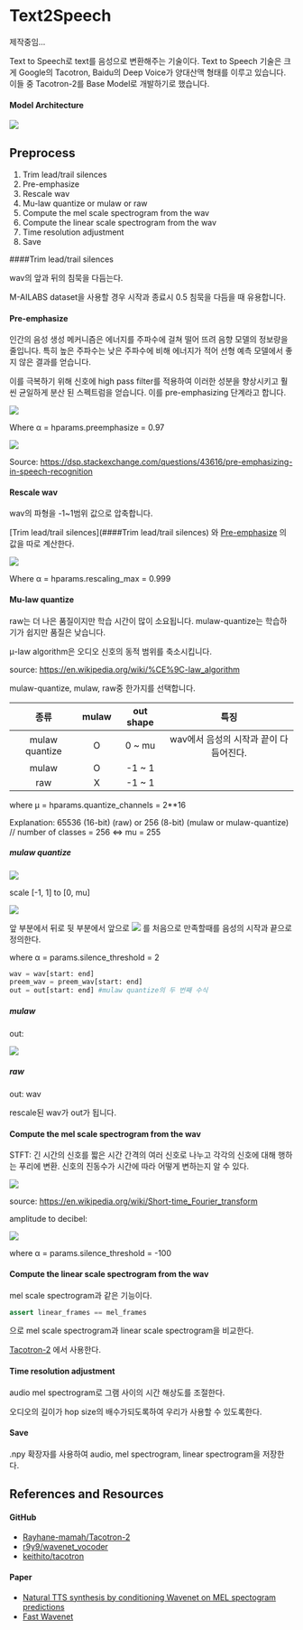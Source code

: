 # Text2Speech

제작중임...

Text to Speech로 text를 음성으로 변환해주는 기술이다. Text to Speech 기술은 크게 Google의 Tacotron, Baidu의 Deep Voice가 양대산맥 형태를 이루고 있습니다. 이들 중 Tacotron-2를 Base Model로 개발하기로 했습니다.



#### Model Architecture

![](https://camo.githubusercontent.com/7bdc61ffb468c3daf1af3b5cef2ccc16c3473cd9/68747470733a2f2f707265766965772e6962622e636f2f625538734c532f5461636f74726f6e5f325f4172636869746563747572652e706e67)



## Preprocess

1. Trim lead/trail silences
2. Pre-emphasize
3. Rescale wav
4. Mu-law quantize or mulaw or raw
5. Compute the mel scale spectrogram from the wav
6. Compute the linear scale spectrogram from the wav
7. Time resolution adjustment
8. Save



####Trim lead/trail silences

wav의 앞과 뒤의 침묵을 다듬는다.

M-AILABS dataset을 사용할 경우 시작과 종료시 0.5 침묵을 다듬을 때 유용합니다.

#### Pre-emphasize

인간의 음성 생성 메커니즘은 에너지를 주파수에 걸쳐 떨어 뜨려 음향 모델의 정보량을 줄입니다. 특히 높은 주파수는 낮은 주파수에 비해 에너지가 적어 선형 예측 모델에서 좋지 않은 결과를 얻습니다.

이를 극복하기 위해 신호에 high pass filter를 적용하여 이러한 성분을 향상시키고 훨씬 균일하게 분산 된 스펙트럼을 얻습니다. 이를 pre-emphasizing 단계라고 합니다.



![](http://latex2png.com/output//latex_a5af090f15e35ca2a460fecf6766b2dd.png)

Where α = hparams.preemphasize = 0.97

![](https://i.stack.imgur.com/UFYmc.png)

Source: https://dsp.stackexchange.com/questions/43616/pre-emphasizing-in-speech-recognition



#### Rescale wav

wav의 파형을 -1~1범위 값으로 압축합니다.

[Trim lead/trail silences](####Trim lead/trail silences) 와 [Pre-emphasize](####Pre-emphasize) 의 값을 따로 계산한다.

![](http://latex2png.com/output//latex_be736ce1b94bb3865bd363dba52e1ca9.png)

Where α = hparams.rescaling_max = 0.999



#### Mu-law quantize

raw는 더 나은 품질이지만 학습 시간이 많이 소요됩니다. mulaw-quantize는 학습하기가 쉽지만 품질은 낮습니다.

μ-law algorithm은 오디오 신호의 동적 범위를 축소시킵니다.

source: https://en.wikipedia.org/wiki/%CE%9C-law_algorithm



mulaw-quantize, mulaw, raw중 한가지를 선택합니다.

|      종류      | mulaw | out shape |                  특징                  |
| :------------: | :---: | :-------: | :------------------------------------: |
| mulaw quantize |   O   |  0 ~ mu   | wav에서 음성의 시작과 끝이 다듬어진다. |
|     mulaw      |   O   |  -1 ~ 1   |                                        |
|      raw       |   X   |  -1 ~ 1   |                                        |



where μ = hparams.quantize_channels = 2**16

Explanation: 65536 (16-bit) (raw) or 256 (8-bit) (mulaw or mulaw-quantize) // number of classes = 256 <=> mu = 255



##### mulaw quantize

![](https://wikimedia.org/api/rest_v1/media/math/render/svg/2df208f7dd18fc678447dbffac60b8ca21eaffba)

scale [-1, 1] to [0, mu]

![](http://latex2png.com/output//latex_1a8dccf27b28ad1482ac164da330ec87.png)



앞 부분에서 뒤로 뒷 부분에서 앞으로 ![](http://latex2png.com/output//latex_e88260e85bf5cd4429f2912fb2863410.png) 를 처음으로 만족할때를 음성의 시작과 끝으로 정의한다.

where α = params.silence_threshold = 2



```python
wav = wav[start: end]
preem_wav = preem_wav[start: end]
out = out[start: end] #mulaw quantize의 두 번째 수식
```



##### mulaw

out:

![](https://wikimedia.org/api/rest_v1/media/math/render/svg/2df208f7dd18fc678447dbffac60b8ca21eaffba)



##### raw

out: wav

rescale된 wav가 out가 됩니다.



#### Compute the mel scale spectrogram from the wav

STFT: 긴 시간의 신호를 짧은 시간 간격의 여러 신호로 나누고 각각의 신호에 대해 행하는 푸리에 변환. 신호의 진동수가 시간에 따라 어떻게 변하는지 알 수 있다.

![](https://wikimedia.org/api/rest_v1/media/math/render/svg/d7573db711f34a739f0ecb5ecbfe42ab03227b70)

source: https://en.wikipedia.org/wiki/Short-time_Fourier_transform



amplitude to decibel:

![](http://latex2png.com/output//latex_0f6462aaf10b074baa6b878cb5413f7c.png)

where α = params.silence_threshold = -100



#### Compute the linear scale spectrogram from the wav

mel scale spectrogram과 같은 기능이다.



```python
assert linear_frames == mel_frames
```

으로 mel scale spectrogram과 linear scale spectrogram을 비교한다.

[Tacotron-2](https://github.com/Rayhane-mamah/Tacotron-2) 에서 사용한다.



#### Time resolution adjustment

audio mel spectrogram로 그램 사이의 시간 해상도를 조절한다.

오디오의 길이가 hop size의 배수가되도록하여 우리가 사용할 수 있도록한다.



#### Save

.npy 확장자를 사용하여 audio, mel spectrogram, linear spectrogram을 저장한다.



## References and Resources

#### GitHub

- [Rayhane-mamah/Tacotron-2](https://github.com/Rayhane-mamah/Tacotron-2)
- [r9y9/wavenet_vocoder](https://github.com/r9y9/wavenet_vocoder)
- [keithito/tacotron](https://github.com/keithito/tacotron)

#### Paper

- [Natural TTS synthesis by conditioning Wavenet on MEL spectogram predictions](https://arxiv.org/pdf/1712.05884.pdf)
- [Fast Wavenet](https://arxiv.org/pdf/1611.09482.pdf)